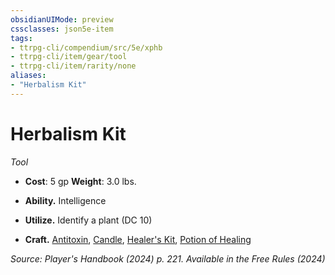 ```yaml
---
obsidianUIMode: preview
cssclasses: json5e-item
tags:
- ttrpg-cli/compendium/src/5e/xphb
- ttrpg-cli/item/gear/tool
- ttrpg-cli/item/rarity/none
aliases: 
- "Herbalism Kit"
---
```

# Herbalism Kit
*Tool*  


- **Cost**: 5 gp
**Weight**: 3.0 lbs.

- **Ability.** Intelligence  
- **Utilize.** Identify a plant (DC 10)  
- **Craft.** [Antitoxin](3-Compendium/items/antitoxin-xphb.md), [Candle](3-Compendium/items/candle-xphb.md), [Healer's Kit](3-Compendium/items/healers-kit-xphb.md), [Potion of Healing](3-Compendium/items/potion-of-healing-xdmg.md)  

*Source: Player's Handbook (2024) p. 221. Available in the Free Rules (2024)*